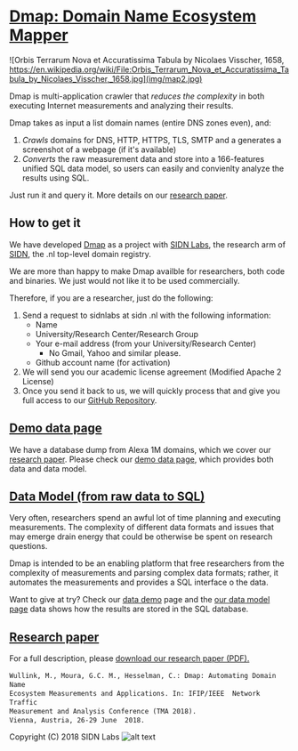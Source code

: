 # [Dmap: Domain Name Ecosystem Mapper](http://dmap.sidnlabs.nl)

![Orbis Terrarum Nova et Accuratissima Tabula by Nicolaes Visscher, 1658, https://en.wikipedia.org/wiki/File:Orbis_Terrarum_Nova_et_Accuratissima_Tabula_by_Nicolaes_Visscher,_1658.jpg](img/map2.jpg)


Dmap is multi-application crawler that *reduces the complexity* in both executing Internet measurements and analyzing their results.

Dmap takes as input a list domain names (entire DNS zones even), and:
   1. *Crawls* domains for DNS, HTTP, HTTPS, TLS, SMTP and a generates a screenshot of a webpage (if it's available)
   1. *Converts* the raw measurement data and store into a 166-features unified SQL data model, so users can easily and convienlty analyze the results using SQL.
 

Just run it and query it. More details on our [research paper](paper.pdf).


## How to get it
 
We have developed [Dmap](http://dmap.sidnlabs.nl) as a project with [SIDN Labs](https://sidnlabs.nl), the research arm of [SIDN](https://sidn.nl), the .nl top-level domain registry.

We are more than happy to make Dmap availble for researchers, both code and binaries. We just would not like it to be used commercially. 

Therefore, if you are a researcher, just do the following:
  1. Send a request to sidnlabs at sidn .nl with the following information:
     * Name
     * University/Research Center/Research Group
     * Your e-mail address (from your University/Research Center) 
        * No Gmail, Yahoo  and similar please.
     * Github account name (for activation)
  1. We will send you our academic license agreement (Modified Apache 2 License)
  1. Once you send it back to us, we will quickly process that and give you full access to our  [GitHub Repository](https://github.com/SIDN/emap).
 
 
## [Demo data page](demo/)

 We have a database dump from Alexa 1M domains, which we cover  our [research paper](paper.pdf).
Please check our [demo data page](demo/), which provides both data and data model.
 
##  [Data Model (from raw data to SQL)](datamodel/)
  Very often, researchers spend an awful lot of time planning and executing measurements. The complexity of different data formats and issues that may emerge drain energy that could be otherwise be spent on research questions.
  
  Dmap is intended to be an enabling platform that free researchers from the complexity of measurements and parsing complex data formats; rather, it automates the measurements and provides a SQL interface o the data. 
  
  Want to give at try? Check our [data demo](demo/) page and the  [our data model page](datamodel/) data shows how the results are stored in the SQL database.
  
##  [Research paper](paper.pdf)

For a full description, please [download our research paper (PDF).](paper.pdf)

```
Wullink, M., Moura, G.C. M., Hesselman, C.: Dmap: Automating Domain Name
Ecosystem Measurements and Applications. In: IFIP/IEEE  Network Traffic 
Measurement and Analysis Conference (TMA 2018). 
Vienna, Austria, 26-29 June  2018.
``` 

Copyright (C) 2018  SIDN Labs ![alt text][logo]

[logo]: http://entrada.sidnlabs.nl/assets/logo-sidn-labs-50px.png "Copyright (C) 2018  SIDN Labs"